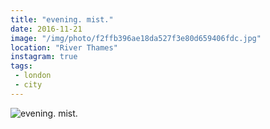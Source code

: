 ```yaml
---
title: "evening. mist."
date: 2016-11-21
image: "/img/photo/f2ffb396ae18da527f3e80d659406fdc.jpg"
location: "River Thames"
instagram: true
tags:
 - london
 - city
---
```


![evening. mist.](/img/photo/f2ffb396ae18da527f3e80d659406fdc.jpg)
